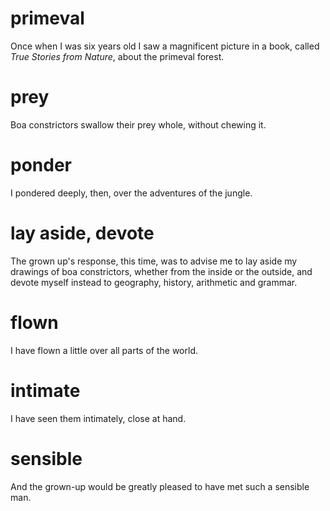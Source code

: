 # primeval
Once when I was six years old I saw a magnificent picture in a book, called *True Stories from Nature*, about the primeval forest.

# prey
Boa constrictors swallow their prey whole, without chewing it.

# ponder
I pondered deeply, then, over the adventures of the jungle.

# lay aside, devote
The grown up's response, this time, was to advise me to lay aside my drawings of boa constrictors, whether from the inside or the outside,
and devote myself instead to geography, history, arithmetic and grammar.

# flown
I have flown a little over all parts of the world.

# intimate
I have seen them intimately, close at hand.

# sensible
And the grown-up would be greatly pleased to have met such a sensible man.
